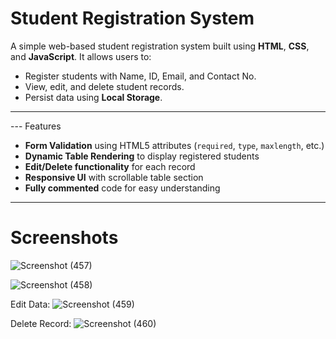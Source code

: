 # Student Registration System

A simple web-based student registration system built using **HTML**, **CSS**, and **JavaScript**. It allows users to:

- Register students with Name, ID, Email, and Contact No.
- View, edit, and delete student records.
- Persist data using **Local Storage**.

---

--- Features

- **Form Validation** using HTML5 attributes (`required`, `type`, `maxlength`, etc.)
- **Dynamic Table Rendering** to display registered students
- **Edit/Delete functionality** for each record
- **Responsive UI** with scrollable table section
- **Fully commented** code for easy understanding

---
# Screenshots

![Screenshot (457)](https://github.com/user-attachments/assets/8a202538-e89e-4983-8aff-266f0db2cc3a)

![Screenshot (458)](https://github.com/user-attachments/assets/bcd25429-1954-479e-bc9d-2c439e8d0538)

Edit Data:
![Screenshot (459)](https://github.com/user-attachments/assets/17b39be5-20bb-43c2-8d87-b2844eae4dc3)

Delete Record:
![Screenshot (460)](https://github.com/user-attachments/assets/02509d28-7dc8-43f5-8f82-4361fe2f2c42)



